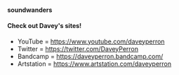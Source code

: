 #### soundwanders


#### Check out Davey's sites!

-	YouTube = https://www.youtube.com/daveyperron
-	Twitter = https://twitter.com/DaveyPerron
-	Bandcamp = https://daveyperron.bandcamp.com/
-	Artstation = https://www.artstation.com/daveyperron